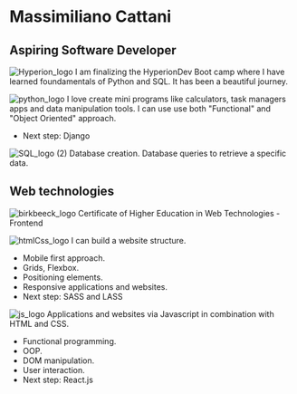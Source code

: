 # Massimiliano Cattani
## Aspiring Software Developer 
![Hyperion_logo](https://github.com/MassimilianoCattani/MassimilianoCattani/assets/52679658/a5b05428-4804-4060-9437-866f5e8adcc3) I am finalizing the HyperionDev Boot camp where I have learned foundamentals of Python and SQL. It has been a beautiful journey.  

![python_logo](https://github.com/MassimilianoCattani/MassimilianoCattani/assets/52679658/940abbc6-22b3-4d15-8a36-0ee57e935dcf) I love create mini programs like calculators, task managers apps and data manipulation tools. I can use use both "Functional" and "Object Oriented" approach.
 - Next step: Django

![SQL_logo (2)](https://github.com/MassimilianoCattani/MassimilianoCattani/assets/52679658/8e88ea36-dd02-4cc6-90a3-b4f7ed32d381) Database creation. Database queries to retrieve a specific data. 





 ## Web technologies
  ![birkbeeck_logo](https://github.com/MassimilianoCattani/MassimilianoCattani/assets/52679658/71dc46ca-e36f-4700-ba70-0d44cc8b0e4e) Certificate of Higher Education in Web Technologies - Frontend

![htmlCss_logo](https://github.com/MassimilianoCattani/MassimilianoCattani/assets/52679658/fa6ed18c-d632-4e2b-823a-614e1feee8ce) I can build a website structure. 
 - Mobile first approach.
 - Grids, Flexbox.
 - Positioning elements.
 - Responsive applications and websites.
 - Next step: SASS and LASS

![js_logo](https://github.com/MassimilianoCattani/MassimilianoCattani/assets/52679658/ad1b492d-ea8a-45b7-a9aa-4ab72ba06f16) Applications and websites via Javascript in combination with HTML and CSS.
 - Functional programming.
 - OOP.
 - DOM manipulation.
 - User interaction.
 - Next step: React.js



<!--
- 👯 I’m looking to collaborate on ...
- 🤔 I’m looking for help with ...
- 💬 Ask me about ...
- 📫 How to reach me: ...
- 😄 Pronouns: ...
- ⚡ Fun fact: ...
-->
